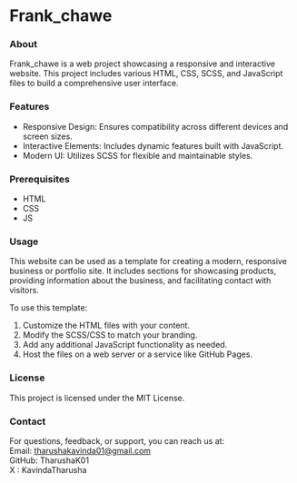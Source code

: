 # Frank_chawe

### About
Frank_chawe is a web project showcasing a responsive and interactive website. This project includes various HTML, CSS, SCSS, and JavaScript files to build a comprehensive user interface.

### Features
-	Responsive Design: Ensures compatibility across different devices and screen sizes.
-	Interactive Elements: Includes dynamic features built with JavaScript.
-	Modern UI: Utilizes SCSS for flexible and maintainable styles.

### Prerequisites
-	HTML
-	CSS
-	JS

### Usage
This website can be used as a template for creating a modern, responsive business or portfolio site. It includes sections for showcasing products, providing information about the business, and facilitating contact with visitors.

To use this template:</br>

1.	Customize the HTML files with your content.</br>
2.	Modify the SCSS/CSS to match your branding.</br>
3.	Add any additional JavaScript functionality as needed.</br>
4.	Host the files on a web server or a service like GitHub Pages.</br>

### License
This project is licensed under the MIT License.

### Contact
For questions, feedback, or support, you can reach us at:</br>
Email: tharushakavinda01@gmail.com</br>
GitHub: TharushaK01</br>
X : KavindaTharusha</br>
